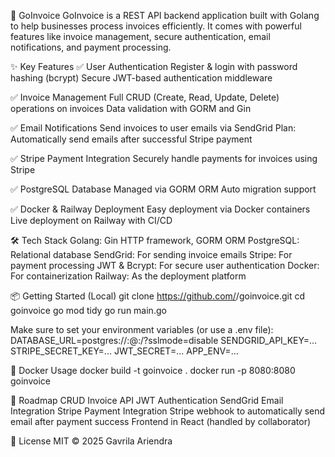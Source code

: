 🚀 GoInvoice
GoInvoice is a REST API backend application built with Golang to help businesses process invoices efficiently.
It comes with powerful features like invoice management, secure authentication, email notifications, and payment processing.

✨ Key Features
✅ User Authentication
Register & login with password hashing (bcrypt)
Secure JWT-based authentication middleware

✅ Invoice Management
Full CRUD (Create, Read, Update, Delete) operations on invoices
Data validation with GORM and Gin

✅ Email Notifications
Send invoices to user emails via SendGrid
Plan: Automatically send emails after successful Stripe payment

✅ Stripe Payment Integration
Securely handle payments for invoices using Stripe

✅ PostgreSQL Database
Managed via GORM ORM
Auto migration support

✅ Docker & Railway Deployment
Easy deployment via Docker containers
Live deployment on Railway with CI/CD

🛠️ Tech Stack
Golang: Gin HTTP framework, GORM ORM
PostgreSQL: Relational database
SendGrid: For sending invoice emails
Stripe: For payment processing
JWT & Bcrypt: For secure user authentication
Docker: For containerization
Railway: As the deployment platform


📦 Getting Started (Local)
git clone https://github.com/<your-username>/goinvoice.git
cd goinvoice
go mod tidy
go run main.go

Make sure to set your environment variables (or use a .env file):
DATABASE_URL=postgres://<user>:<password>@<host>:<port>/<db>?sslmode=disable
SENDGRID_API_KEY=...
STRIPE_SECRET_KEY=...
JWT_SECRET=...
APP_ENV=...

🚀 Docker Usage
docker build -t goinvoice .
docker run -p 8080:8080 goinvoice

🎯 Roadmap
 CRUD Invoice API
 JWT Authentication
 SendGrid Email Integration
 Stripe Payment Integration
 Stripe webhook to automatically send email after payment success
 Frontend in React (handled by collaborator)

📝 License
MIT © 2025 Gavrila Ariendra
